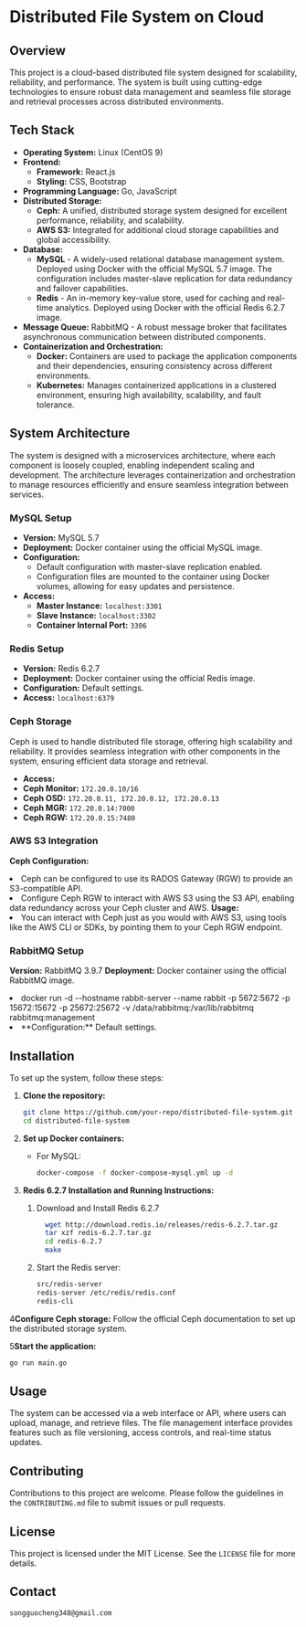 

# Distributed File System on Cloud

## Overview

This project is a cloud-based distributed file system designed for scalability, reliability, and performance. The system is built using cutting-edge technologies to ensure robust data management and seamless file storage and retrieval processes across distributed environments.

## Tech Stack

- **Operating System:** Linux (CentOS 9)
- **Frontend:**
    - **Framework:** React.js
    - **Styling:** CSS, Bootstrap
- **Programming Language:** Go, JavaScript
- **Distributed Storage:**
    - **Ceph:** A unified, distributed storage system designed for excellent performance, reliability, and scalability.
    - **AWS S3:** Integrated for additional cloud storage capabilities and global accessibility.
- **Database:**
    - **MySQL** - A widely-used relational database management system. Deployed using Docker with the official MySQL 5.7 image. The configuration includes master-slave replication for data redundancy and failover capabilities.
    - **Redis** - An in-memory key-value store, used for caching and real-time analytics. Deployed using Docker with the official Redis 6.2.7 image.
- **Message Queue:** RabbitMQ - A robust message broker that facilitates asynchronous communication between distributed components.
- **Containerization and Orchestration:**
    - **Docker:** Containers are used to package the application components and their dependencies, ensuring consistency across different environments.
    - **Kubernetes:** Manages containerized applications in a clustered environment, ensuring high availability, scalability, and fault tolerance.

## System Architecture

The system is designed with a microservices architecture, where each component is loosely coupled, enabling independent scaling and development. The architecture leverages containerization and orchestration to manage resources efficiently and ensure seamless integration between services.

### MySQL Setup

- **Version:** MySQL 5.7
- **Deployment:** Docker container using the official MySQL image.
- **Configuration:**
    - Default configuration with master-slave replication enabled.
    - Configuration files are mounted to the container using Docker volumes, allowing for easy updates and persistence.
- **Access:**
    - **Master Instance:** `localhost:3301`
    - **Slave Instance:** `localhost:3302`
    - **Container Internal Port:** `3306`

### Redis Setup

- **Version:** Redis 6.2.7
- **Deployment:** Docker container using the official Redis image.
- **Configuration:** Default settings.
- **Access:** `localhost:6379`

### Ceph Storage

Ceph is used to handle distributed file storage, offering high scalability and reliability. It provides seamless integration with other components in the system, ensuring efficient data storage and retrieval.
- **Access:** 
- **Ceph Monitor:** `172.20.0.10/16`
- **Ceph OSD:** `172.20.0.11, 172.20.0.12, 172.20.0.13`
- **Ceph MGR:** `172.20.0.14:7000`
- **Ceph RGW:** `172.20.0.15:7480`

### AWS S3 Integration
**Ceph Configuration:**
    <li>Ceph can be configured to use its RADOS Gateway (RGW) to provide an S3-compatible API.
    <li>Configure Ceph RGW to interact with AWS S3 using the S3 API, enabling data redundancy across your Ceph cluster and AWS.
**Usage:**
    <li>You can interact with Ceph just as you would with AWS S3, using tools like the AWS CLI or SDKs, by pointing them to your Ceph RGW endpoint.

### RabbitMQ Setup
**Version:** RabbitMQ 3.9.7
**Deployment:** Docker container using the official RabbitMQ image.
  <li>docker run -d --hostname rabbit-server --name rabbit -p 5672:5672 -p 15672:15672 -p 25672:25672 -v /data/rabbitmq:/var/lib/rabbitmq rabbitmq:management<li>
**Configuration:** Default settings.

## Installation

To set up the system, follow these steps:

1. **Clone the repository:**
   ```bash
   git clone https://github.com/your-repo/distributed-file-system.git
   cd distributed-file-system
   ```

2. **Set up Docker containers:**
    - For MySQL:
      ```bash
      docker-compose -f docker-compose-mysql.yml up -d
      ```

3. **Redis 6.2.7 Installation and Running Instructions:**

   1. Download and Install Redis 6.2.7

       ```bash
         wget http://download.redis.io/releases/redis-6.2.7.tar.gz
         tar xzf redis-6.2.7.tar.gz
         cd redis-6.2.7
         make
       ```

   2. Start the Redis server:
       ```bash
       src/redis-server
       redis-server /etc/redis/redis.conf
       redis-cli
       ```

4**Configure Ceph storage:**
   Follow the official Ceph documentation to set up the distributed storage system.

5**Start the application:**
   ```bash
   go run main.go
   ```

## Usage

The system can be accessed via a web interface or API, where users can upload, manage, and retrieve files. The file management interface provides features such as file versioning, access controls, and real-time status updates.

## Contributing

Contributions to this project are welcome. Please follow the guidelines in the `CONTRIBUTING.md` file to submit issues or pull requests.

## License

This project is licensed under the MIT License. See the `LICENSE` file for more details.

## Contact
````
songguocheng348@gmail.com
